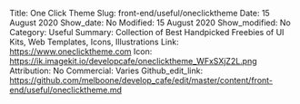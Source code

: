 Title: One Click Theme
Slug: front-end/useful/oneclicktheme
Date: 15 August 2020
Show_date: No
Modified: 15 August 2020
Show_modified: No
Category: Useful
Summary: Collection of Best Handpicked Freebies of UI Kits, Web Templates, Icons, Illustrations
Link: https://www.oneclicktheme.com
Icon: https://ik.imagekit.io/developcafe/oneclicktheme_WFxSXjZ2L.png
Attribution: No
Commercial: Varies
Github_edit_link: https://github.com/melboone/develop_cafe/edit/master/content/front-end/useful/oneclicktheme.md